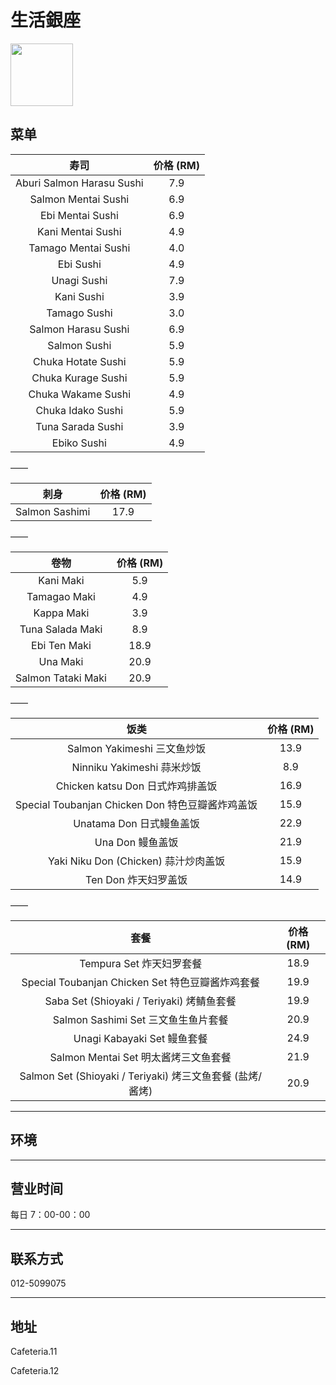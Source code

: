 # 生活銀座

<img src="https://img.xmummap.com/ly3_living_logo.webp" width="100" height="100" >

## 菜单

|           寿司            | 价格 (RM) |
| :-----------------------: | :-------: |
| Aburi Salmon Harasu Sushi |    7.9    |
|    Salmon Mentai Sushi    |    6.9    |
|     Ebi Mentai Sushi      |    6.9    |
|     Kani Mentai Sushi     |    4.9    |
|    Tamago Mentai Sushi    |    4.0    |
|         Ebi Sushi         |    4.9    |
|        Unagi Sushi        |    7.9    |
|        Kani Sushi         |    3.9    |
|       Tamago Sushi        |    3.0    |
|    Salmon Harasu Sushi    |    6.9    |
|       Salmon Sushi        |    5.9    |
|    Chuka Hotate Sushi     |    5.9    |
|    Chuka Kurage Sushi     |    5.9    |
|    Chuka Wakame Sushi     |    4.9    |
|     Chuka Idako Sushi     |    5.9    |
|     Tuna Sarada Sushi     |    3.9    |
|        Ebiko Sushi        |    4.9    |

——

|      刺身      | 价格 (RM) |
| :------------: | :-------: |
| Salmon Sashimi |   17.9    |

——

|        卷物        | 价格 (RM) |
| :----------------: | :-------: |
|     Kani Maki      |    5.9    |
|    Tamagao Maki    |    4.9    |
|     Kappa Maki     |    3.9    |
|  Tuna Salada Maki  |    8.9    |
|    Ebi Ten Maki    |   18.9    |
|      Una Maki      |   20.9    |
| Salmon Tataki Maki |   20.9    |

——

|                       饭类                       | 价格 (RM) |
| :----------------------------------------------: | :-------: |
|           Salmon Yakimeshi 三文鱼炒饭            |   13.9    |
|            Ninniku Yakimeshi 蒜米炒饭            |    8.9    |
|         Chicken katsu Don 日式炸鸡排盖饭         |   16.9    |
| Special Toubanjan Chicken Don 特色豆瓣酱炸鸡盖饭 |   15.9    |
|             Unatama Don 日式鳗鱼盖饭             |   22.9    |
|                 Una Don 鳗鱼盖饭                 |   21.9    |
|       Yaki Niku Don (Chicken) 蒜汁炒肉盖饭       |   15.9    |
|               Ten Don 炸天妇罗盖饭               |   14.9    |

——

|                           套餐                            | 价格 (RM) |
| :-------------------------------------------------------: | :-------: |
|                 Tempura Set 炸天妇罗套餐                  |   18.9    |
|     Special Toubanjan Chicken Set 特色豆瓣酱炸鸡套餐      |   19.9    |
|         Saba Set (Shioyaki / Teriyaki) 烤鲭鱼套餐         |   19.9    |
|            Salmon Sashimi Set 三文鱼生鱼片套餐            |   20.9    |
|                Unagi Kabayaki Set 鳗鱼套餐                |   24.9    |
|           Salmon Mentai Set 明太酱烤三文鱼套餐            |   21.9    |
| Salmon Set (Shioyaki / Teriyaki) 烤三文鱼套餐 (盐烤/酱烤) |   20.9    |

---

## 环境

---

## 营业时间

每日 7：00-00：00

---

## 联系方式

012-5099075

---

## 地址

Cafeteria.11

Cafeteria.12
